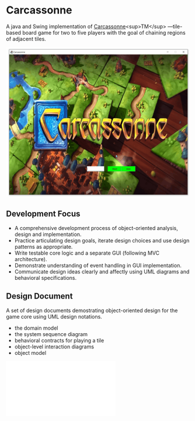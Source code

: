# Carcassonne
A java and Swing implementation of [Carcassonne](https://en.wikipedia.org/wiki/Carcassonne_(board_game))<sup>TM</sup> —tile-based board game for two to five players with the goal of chaining regions of adjacent tiles.

![](/demo/01_multi_players.gif)

## Development Focus
- A comprehensive development process of object-oriented analysis, design and implementation.
- Practice articulating design goals, iterate design choices and use design patterns as appropriate. 
- Write testable core logic and a separate GUI (following MVC architecture).
- Demonstrate understanding of event handling in GUI implementation. 
- Communicate design ideas clearly and affectly using UML diagrams and behavioral specifications.

## Design Document
A set of design documents demostrating object-oriented design for the game core using UML design notations.
- the domain model
- the system sequence diagram
- behavioral contracts for playing a tile
- object-level interaction diagrams
- object model

![](/design_documents/design_documents.pdf)


